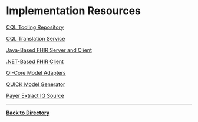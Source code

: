  Implementation Resources
========================

[CQL Tooling Repository](https://github.com/cqframework/clinical_quality_language)

[CQL Translation Service](https://github.com/mitre/cql-translation-service)

[Java-Based FHIR Server and Client](http://hapifhir.io/)

[.NET-Based FHIR Client](https://github.com/ewoutkramer/fhir-net-api)

[QI-Core Model Adapters](https://github.com/cqframework/qicore_model)

[QUICK Model Generator](https://github.com/cqframework/FhirProfileTools)

[Payer Extract IG Source](https://github.com/cqframework/payerextract)

----------
[**Back to Directory** ](https://howardedidin.github.io/Mini-Connectathon/)
